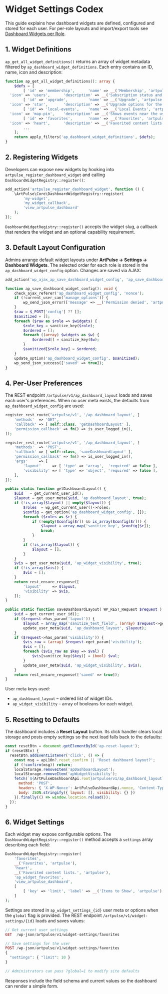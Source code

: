 # Widget Settings Codex

This guide explains how dashboard widgets are defined, configured and stored for each user. For per-role layouts and import/export tools see [Dashboard Widgets per Role](dashboard-widgets-per-role.md).

## 1. Widget Definitions

`ap_get_all_widget_definitions()` returns an array of widget metadata filtered by `ap_dashboard_widget_definitions`. Each entry contains an ID, name, icon and description:

```php
function ap_get_all_widget_definitions(): array {
    $defs = [
        [ 'id' => 'membership',      'name' => __('Membership', 'artpulse'),
  'icon' => 'users',      'description' => __('Subscription status and badges.', 'artpulse') ],
        [ 'id' => 'upgrade',         'name' => __('Upgrade', 'artpulse'),
  'icon' => 'star',       'description' => __('Upgrade options for the account.', 'artpulse') ],
        [ 'id' => 'local-events',    'name' => __('Local Events', 'artpulse'),
  'icon' => 'map-pin',    'description' => __('Shows events near the user.', 'artpulse') ],
        [ 'id' => 'favorites',       'name' => __('Favorites', 'artpulse'),
  'icon' => 'heart',      'description' => __('Favorited content lists.', 'artpulse') ],
        ...
    ];
    return apply_filters('ap_dashboard_widget_definitions', $defs);
}
```

## 2. Registering Widgets

Developers can expose new widgets by hooking into `artpulse_register_dashboard_widget` and calling `DashboardWidgetRegistry::register()`:

```php
add_action('artpulse_register_dashboard_widget', function () {
    \ArtPulse\Core\DashboardWidgetRegistry::register(
        'my-widget',
        'my_widget_callback',
        'view_artpulse_dashboard'
    );
});
```

`DashboardWidgetRegistry::register()` accepts the widget slug, a callback that renders the widget and an optional capability requirement.

## 3. Default Layout Configuration

Admins arrange default widget layouts under **ArtPulse → Settings → Dashboard Widgets**. The selected order for each role is stored in the `ap_dashboard_widget_config` option. Changes are saved via AJAX:

```php
add_action('wp_ajax_ap_save_dashboard_widget_config', 'ap_save_dashboard_widget_config');

function ap_save_dashboard_widget_config(): void {
    check_ajax_referer('ap_dashboard_widget_config', 'nonce');
    if (!current_user_can('manage_options')) {
        wp_send_json_error(['message' => __('Permission denied', 'artpulse')]);
    }
    $raw = $_POST['config'] ?? [];
    $sanitized = [];
    foreach ($raw as $role => $widgets) {
        $role_key = sanitize_key($role);
        $ordered = [];
        foreach ((array) $widgets as $w) {
            $ordered[] = sanitize_key($w);
        }
        $sanitized[$role_key] = $ordered;
    }
    update_option('ap_dashboard_widget_config', $sanitized);
    wp_send_json_success(['saved' => true]);
}
```

## 4. Per‑User Preferences

The REST endpoint `/artpulse/v1/ap_dashboard_layout` loads and saves each user's preferences. When no user meta exists, the defaults from `ap_dashboard_widget_config` are used:

```php
register_rest_route('artpulse/v1', '/ap_dashboard_layout', [
    'methods'  => 'GET',
    'callback' => [ self::class, 'getDashboardLayout' ],
    'permission_callback' => fn() => is_user_logged_in(),
]);

register_rest_route('artpulse/v1', '/ap_dashboard_layout', [
    'methods'  => 'POST',
    'callback' => [ self::class, 'saveDashboardLayout' ],
    'permission_callback' => fn() => is_user_logged_in(),
    'args'     => [
        'layout'     => [ 'type' => 'array',  'required' => false ],
        'visibility' => [ 'type' => 'object', 'required' => false ],
    ],
]);

public static function getDashboardLayout() {
    $uid   = get_current_user_id();
    $layout = get_user_meta($uid, 'ap_dashboard_layout', true);
    if (!is_array($layout) || empty($layout)) {
        $roles  = wp_get_current_user()->roles;
        $config = get_option('ap_dashboard_widget_config', []);
        foreach ($roles as $r) {
            if (!empty($config[$r]) && is_array($config[$r])) {
                $layout = array_map('sanitize_key', $config[$r]);
                break;
            }
        }
        if (!is_array($layout)) {
            $layout = [];
        }
    }
    $vis = get_user_meta($uid, 'ap_widget_visibility', true);
    if (!is_array($vis)) {
        $vis = [];
    }
    return rest_ensure_response([
        'layout'     => $layout,
        'visibility' => $vis,
    ]);
}

public static function saveDashboardLayout( WP_REST_Request $request ) {
    $uid = get_current_user_id();
    if ($request->has_param('layout')) {
        $layout = array_map('sanitize_text_field', (array) $request->get_param('layout'));
        update_user_meta($uid, 'ap_dashboard_layout', $layout);
    }
    if ($request->has_param('visibility')) {
        $vis_raw = (array) $request->get_param('visibility');
        $vis = [];
        foreach ($vis_raw as $key => $val) {
            $vis[sanitize_key($key)] = (bool) $val;
        }
        update_user_meta($uid, 'ap_widget_visibility', $vis);
    }
    return rest_ensure_response(['saved' => true]);
}
```

User meta keys used:

- `ap_dashboard_layout` – ordered list of widget IDs.
- `ap_widget_visibility` – array of booleans for each widget.

## 5. Resetting to Defaults

The dashboard includes a **Reset Layout** button. Its click handler clears local storage and posts empty settings so the next load falls back to the defaults:

```javascript
const resetBtn = document.getElementById('ap-reset-layout');
if (resetBtn) {
  resetBtn.addEventListener('click', () => {
    const msg = apL10n?.reset_confirm || 'Reset dashboard layout?';
    if (!confirm(msg)) return;
    localStorage.removeItem('apDashboardLayout');
    localStorage.removeItem('apWidgetVisibility');
    fetch(`${ArtPulseDashboardApi.root}artpulse/v1/ap_dashboard_layout`, {
      method: 'POST',
      headers: { 'X-WP-Nonce': ArtPulseDashboardApi.nonce, 'Content-Type': 'application/json' },
      body: JSON.stringify({ layout: [], visibility: {} })
    }).finally(() => window.location.reload());
  });
}
```

## 6. Widget Settings

Each widget may expose configurable options. The `DashboardWidgetRegistry::register()`
method accepts a `settings` array describing each field:

```php
DashboardWidgetRegistry::register(
    'favorites',
    __('Favorites', 'artpulse'),
    'heart',
    __('Favorited content lists.', 'artpulse'),
    'ap_widget_favorites',
    'view_artpulse_dashboard',
    [
        [ 'key' => 'limit', 'label' => __('Items to Show', 'artpulse'), 'type' => 'number', 'default' => 5 ]
    ]
);
```

Settings are stored in `ap_widget_settings_{id}` user meta or options when the
`global` flag is provided. The REST endpoint `/artpulse/v1/widget-settings/{id}`
loads and saves values:

```php
// Get current user settings
GET  /wp-json/artpulse/v1/widget-settings/favorites

// Save settings for the user
POST /wp-json/artpulse/v1/widget-settings/favorites
{
  "settings": { "limit": 10 }
}

// Administrators can pass ?global=1 to modify site defaults
```

Responses include the field schema and current values so the dashboard can
render a simple form.
